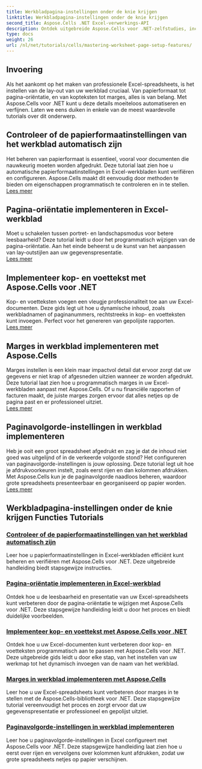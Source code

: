 ```yaml
---
title: Werkbladpagina-instellingen onder de knie krijgen
linktitle: Werkbladpagina-instellingen onder de knie krijgen
second_title: Aspose.Cells .NET Excel-verwerkings-API
description: Ontdek uitgebreide Aspose.Cells voor .NET-zelfstudies, inclusief het beheren van pagina-instellingen voor werkbladen, zoals papierformaat, afdrukstand, kopteksten, marges en meer.
type: docs
weight: 26
url: /nl/net/tutorials/cells/mastering-worksheet-page-setup-features/
---
```

## Invoering

Als het aankomt op het maken van professionele Excel-spreadsheets, is het instellen van de lay-out van uw werkblad cruciaal. Van papierformaat tot pagina-oriëntatie, en van kopteksten tot marges, alles is van belang. Met Aspose.Cells voor .NET kunt u deze details moeiteloos automatiseren en verfijnen. Laten we eens duiken in enkele van de meest waardevolle tutorials over dit onderwerp.

## Controleer of de papierformaatinstellingen van het werkblad automatisch zijn  
Het beheren van papierformaat is essentieel, vooral voor documenten die nauwkeurig moeten worden afgedrukt. Deze tutorial laat zien hoe u automatische papierformaatinstellingen in Excel-werkbladen kunt verifiëren en configureren. Aspose.Cells maakt dit eenvoudig door methoden te bieden om eigenschappen programmatisch te controleren en in te stellen.  
[Lees meer](./check-if-paper-size-settings/)

## Pagina-oriëntatie implementeren in Excel-werkblad  
Moet u schakelen tussen portret- en landschapsmodus voor betere leesbaarheid? Deze tutorial leidt u door het programmatisch wijzigen van de pagina-oriëntatie. Aan het einde beheerst u de kunst van het aanpassen van lay-outstijlen aan uw gegevenspresentatie.  
[Lees meer](./implement-page-orientation-in-excel-worksheet/)

## Implementeer kop- en voettekst met Aspose.Cells voor .NET  
Kop- en voetteksten voegen een vleugje professionaliteit toe aan uw Excel-documenten. Deze gids legt uit hoe u dynamische inhoud, zoals werkbladnamen of paginanummers, rechtstreeks in kop- en voetteksten kunt invoegen. Perfect voor het genereren van gepolijste rapporten.  
[Lees meer](./implement-header-footer/)

## Marges in werkblad implementeren met Aspose.Cells  

Marges instellen is een klein maar impactvol detail dat ervoor zorgt dat uw gegevens er niet krap of afgesneden uitzien wanneer ze worden afgedrukt. Deze tutorial laat zien hoe u programmatisch marges in uw Excel-werkbladen aanpast met Aspose.Cells. Of u nu financiële rapporten of facturen maakt, de juiste marges zorgen ervoor dat alles netjes op de pagina past en er professioneel uitziet.  
[Lees meer](./implement-margins-in-worksheet/)

## Paginavolgorde-instellingen in werkblad implementeren  

Heb je ooit een groot spreadsheet afgedrukt en zag je dat de inhoud niet goed was uitgelijnd of in de verkeerde volgorde stond? Het configureren van paginavolgorde-instellingen is jouw oplossing. Deze tutorial legt uit hoe je afdrukvoorkeuren instelt, zoals eerst rijen en dan kolommen afdrukken. Met Aspose.Cells kun je de paginavolgorde naadloos beheren, waardoor grote spreadsheets presenteerbaar en georganiseerd op papier worden.  
[Lees meer](./implement-page-order-settings/)


## Werkbladpagina-instellingen onder de knie krijgen Functies Tutorials
### [Controleer of de papierformaatinstellingen van het werkblad automatisch zijn](./check-if-paper-size-settings/)
Leer hoe u papierformaatinstellingen in Excel-werkbladen efficiënt kunt beheren en verifiëren met Aspose.Cells voor .NET. Deze uitgebreide handleiding biedt stapsgewijze instructies.
### [Pagina-oriëntatie implementeren in Excel-werkblad](./implement-page-orientation-in-excel-worksheet/)
Ontdek hoe u de leesbaarheid en presentatie van uw Excel-spreadsheets kunt verbeteren door de pagina-oriëntatie te wijzigen met Aspose.Cells voor .NET. Deze stapsgewijze handleiding leidt u door het proces en biedt duidelijke voorbeelden.
### [Implementeer kop- en voettekst met Aspose.Cells voor .NET](./implement-header-footer/)
Ontdek hoe u uw Excel-documenten kunt verbeteren door kop- en voetteksten programmatisch aan te passen met Aspose.Cells voor .NET. Deze uitgebreide gids leidt u door elke stap, van het instellen van uw werkmap tot het dynamisch invoegen van de naam van het werkblad.
### [Marges in werkblad implementeren met Aspose.Cells](./implement-margins-in-worksheet/)
Leer hoe u uw Excel-spreadsheets kunt verbeteren door marges in te stellen met de Aspose.Cells-bibliotheek voor .NET. Deze stapsgewijze tutorial vereenvoudigt het proces en zorgt ervoor dat uw gegevenspresentatie er professioneel en gepolijst uitziet.
### [Paginavolgorde-instellingen in werkblad implementeren](./implement-page-order-settings/)
Leer hoe u paginavolgorde-instellingen in Excel configureert met Aspose.Cells voor .NET. Deze stapsgewijze handleiding laat zien hoe u eerst over rijen en vervolgens over kolommen kunt afdrukken, zodat uw grote spreadsheets netjes op papier verschijnen.
